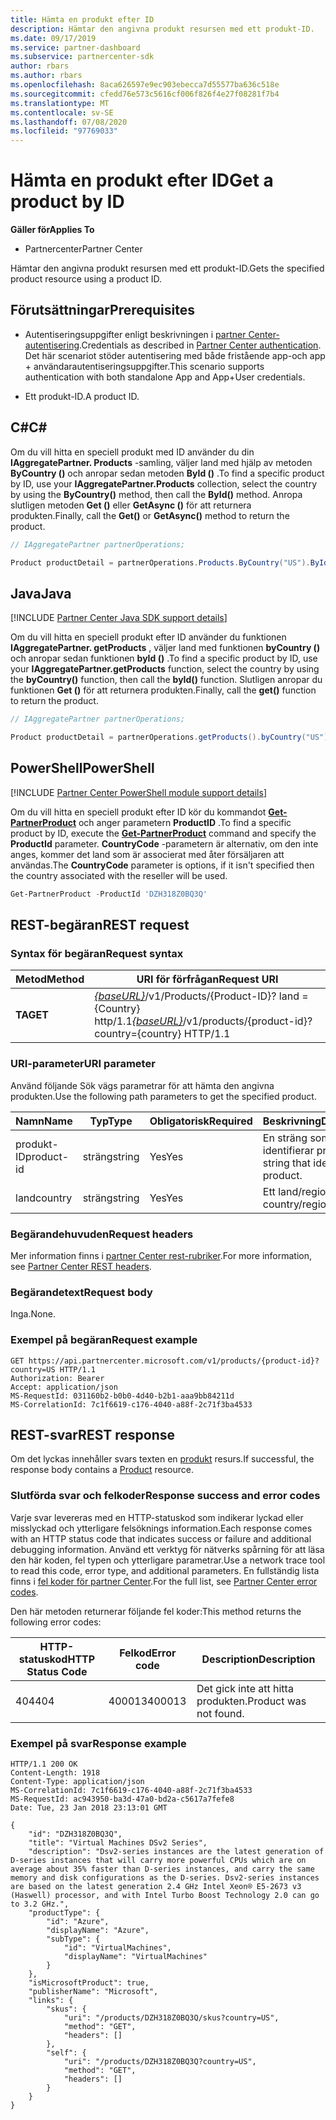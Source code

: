 ```yaml
---
title: Hämta en produkt efter ID
description: Hämtar den angivna produkt resursen med ett produkt-ID.
ms.date: 09/17/2019
ms.service: partner-dashboard
ms.subservice: partnercenter-sdk
author: rbars
ms.author: rbars
ms.openlocfilehash: 8aca626597e9ec903ebecca7d55577ba636c518e
ms.sourcegitcommit: cfedd76e573c5616cf006f826f4e27f08281f7b4
ms.translationtype: MT
ms.contentlocale: sv-SE
ms.lasthandoff: 07/08/2020
ms.locfileid: "97769033"
---
```

# <a name="get-a-product-by-id"></a><span data-ttu-id="6c032-103">Hämta en produkt efter ID</span><span class="sxs-lookup"><span data-stu-id="6c032-103">Get a product by ID</span></span>

<span data-ttu-id="6c032-104">**Gäller för**</span><span class="sxs-lookup"><span data-stu-id="6c032-104">**Applies To**</span></span>

- <span data-ttu-id="6c032-105">Partnercenter</span><span class="sxs-lookup"><span data-stu-id="6c032-105">Partner Center</span></span>

<span data-ttu-id="6c032-106">Hämtar den angivna produkt resursen med ett produkt-ID.</span><span class="sxs-lookup"><span data-stu-id="6c032-106">Gets the specified product resource using a product ID.</span></span>

## <a name="prerequisites"></a><span data-ttu-id="6c032-107">Förutsättningar</span><span class="sxs-lookup"><span data-stu-id="6c032-107">Prerequisites</span></span>

- <span data-ttu-id="6c032-108">Autentiseringsuppgifter enligt beskrivningen i [partner Center-autentisering](partner-center-authentication.md).</span><span class="sxs-lookup"><span data-stu-id="6c032-108">Credentials as described in [Partner Center authentication](partner-center-authentication.md).</span></span> <span data-ttu-id="6c032-109">Det här scenariot stöder autentisering med både fristående app-och app + användarautentiseringsuppgifter.</span><span class="sxs-lookup"><span data-stu-id="6c032-109">This scenario supports authentication with both standalone App and App+User credentials.</span></span>

- <span data-ttu-id="6c032-110">Ett produkt-ID.</span><span class="sxs-lookup"><span data-stu-id="6c032-110">A product ID.</span></span>

## <a name="c"></a><span data-ttu-id="6c032-111">C\#</span><span class="sxs-lookup"><span data-stu-id="6c032-111">C\#</span></span>

<span data-ttu-id="6c032-112">Om du vill hitta en speciell produkt med ID använder du din **IAggregatePartner. Products** -samling, väljer land med hjälp av metoden **ByCountry ()** och anropar sedan metoden **ById ()** .</span><span class="sxs-lookup"><span data-stu-id="6c032-112">To find a specific product by ID, use your **IAggregatePartner.Products** collection, select the country by using the **ByCountry()** method, then call the **ById()** method.</span></span> <span data-ttu-id="6c032-113">Anropa slutligen metoden **Get ()** eller **GetAsync ()** för att returnera produkten.</span><span class="sxs-lookup"><span data-stu-id="6c032-113">Finally, call the **Get()** or **GetAsync()** method to return the product.</span></span>

```csharp
// IAggregatePartner partnerOperations;

Product productDetail = partnerOperations.Products.ByCountry("US").ById("DZH318Z0BQ3Q").Get();
```

## <a name="java"></a><span data-ttu-id="6c032-114">Java</span><span class="sxs-lookup"><span data-stu-id="6c032-114">Java</span></span>

[!INCLUDE [Partner Center Java SDK support details](<../includes/java-sdk-support.md>)]

<span data-ttu-id="6c032-115">Om du vill hitta en speciell produkt efter ID använder du funktionen **IAggregatePartner. getProducts** , väljer land med funktionen **byCountry ()** och anropar sedan funktionen **byId ()** .</span><span class="sxs-lookup"><span data-stu-id="6c032-115">To find a specific product by ID, use your **IAggregatePartner.getProducts** function, select the country by using the **byCountry()** function, then call the **byId()** function.</span></span> <span data-ttu-id="6c032-116">Slutligen anropar du funktionen **Get ()** för att returnera produkten.</span><span class="sxs-lookup"><span data-stu-id="6c032-116">Finally, call the **get()** function to return the product.</span></span>

```java
// IAggregatePartner partnerOperations;

Product productDetail = partnerOperations.getProducts().byCountry("US").byId("DZH318Z0BQ3Q").get();
```

## <a name="powershell"></a><span data-ttu-id="6c032-117">PowerShell</span><span class="sxs-lookup"><span data-stu-id="6c032-117">PowerShell</span></span>

[!INCLUDE [Partner Center PowerShell module support details](<../includes/powershell-module-support.md>)]

<span data-ttu-id="6c032-118">Om du vill hitta en speciell produkt efter ID kör du kommandot [**Get-PartnerProduct**](https://github.com/Microsoft/Partner-Center-PowerShell/blob/master/docs/help/Get-PartnerProduct.md) och anger parametern **ProductID** .</span><span class="sxs-lookup"><span data-stu-id="6c032-118">To find a specific product by ID, execute the [**Get-PartnerProduct**](https://github.com/Microsoft/Partner-Center-PowerShell/blob/master/docs/help/Get-PartnerProduct.md) command and specify the **ProductId** parameter.</span></span> <span data-ttu-id="6c032-119">**CountryCode** -parametern är alternativ, om den inte anges, kommer det land som är associerat med åter försäljaren att användas.</span><span class="sxs-lookup"><span data-stu-id="6c032-119">The **CountryCode** parameter is options, if it isn't specified then the country associated with the reseller will be used.</span></span>

```powershell
Get-PartnerProduct -ProductId 'DZH318Z0BQ3Q'
```

## <a name="rest-request"></a><span data-ttu-id="6c032-120">REST-begäran</span><span class="sxs-lookup"><span data-stu-id="6c032-120">REST request</span></span>

### <a name="request-syntax"></a><span data-ttu-id="6c032-121">Syntax för begäran</span><span class="sxs-lookup"><span data-stu-id="6c032-121">Request syntax</span></span>

| <span data-ttu-id="6c032-122">Metod</span><span class="sxs-lookup"><span data-stu-id="6c032-122">Method</span></span>  | <span data-ttu-id="6c032-123">URI för förfrågan</span><span class="sxs-lookup"><span data-stu-id="6c032-123">Request URI</span></span>                                                                                   |
|---------|-----------------------------------------------------------------------------------------------|
| <span data-ttu-id="6c032-124">**TA**</span><span class="sxs-lookup"><span data-stu-id="6c032-124">**GET**</span></span> | <span data-ttu-id="6c032-125">[*{baseURL}*](partner-center-rest-urls.md)/v1/Products/{Product-ID}? land = {Country} http/1.1</span><span class="sxs-lookup"><span data-stu-id="6c032-125">[*{baseURL}*](partner-center-rest-urls.md)/v1/products/{product-id}?country={country} HTTP/1.1</span></span>  |

### <a name="uri-parameter"></a><span data-ttu-id="6c032-126">URI-parameter</span><span class="sxs-lookup"><span data-stu-id="6c032-126">URI parameter</span></span>

<span data-ttu-id="6c032-127">Använd följande Sök vägs parametrar för att hämta den angivna produkten.</span><span class="sxs-lookup"><span data-stu-id="6c032-127">Use the following path parameters to get the specified product.</span></span>

| <span data-ttu-id="6c032-128">Namn</span><span class="sxs-lookup"><span data-stu-id="6c032-128">Name</span></span>                   | <span data-ttu-id="6c032-129">Typ</span><span class="sxs-lookup"><span data-stu-id="6c032-129">Type</span></span>     | <span data-ttu-id="6c032-130">Obligatorisk</span><span class="sxs-lookup"><span data-stu-id="6c032-130">Required</span></span> | <span data-ttu-id="6c032-131">Beskrivning</span><span class="sxs-lookup"><span data-stu-id="6c032-131">Description</span></span>                                                     |
|------------------------|----------|----------|-----------------------------------------------------------------|
| <span data-ttu-id="6c032-132">produkt-ID</span><span class="sxs-lookup"><span data-stu-id="6c032-132">product-id</span></span>             | <span data-ttu-id="6c032-133">sträng</span><span class="sxs-lookup"><span data-stu-id="6c032-133">string</span></span>   | <span data-ttu-id="6c032-134">Yes</span><span class="sxs-lookup"><span data-stu-id="6c032-134">Yes</span></span>      | <span data-ttu-id="6c032-135">En sträng som identifierar produkten.</span><span class="sxs-lookup"><span data-stu-id="6c032-135">A string that identifies the product.</span></span>                           |
| <span data-ttu-id="6c032-136">land</span><span class="sxs-lookup"><span data-stu-id="6c032-136">country</span></span>                | <span data-ttu-id="6c032-137">sträng</span><span class="sxs-lookup"><span data-stu-id="6c032-137">string</span></span>   | <span data-ttu-id="6c032-138">Yes</span><span class="sxs-lookup"><span data-stu-id="6c032-138">Yes</span></span>      | <span data-ttu-id="6c032-139">Ett land/region-ID.</span><span class="sxs-lookup"><span data-stu-id="6c032-139">A country/region ID.</span></span>                                            |

### <a name="request-headers"></a><span data-ttu-id="6c032-140">Begärandehuvuden</span><span class="sxs-lookup"><span data-stu-id="6c032-140">Request headers</span></span>

<span data-ttu-id="6c032-141">Mer information finns i [partner Center rest-rubriker](headers.md).</span><span class="sxs-lookup"><span data-stu-id="6c032-141">For more information, see [Partner Center REST headers](headers.md).</span></span>

### <a name="request-body"></a><span data-ttu-id="6c032-142">Begärandetext</span><span class="sxs-lookup"><span data-stu-id="6c032-142">Request body</span></span>

<span data-ttu-id="6c032-143">Inga.</span><span class="sxs-lookup"><span data-stu-id="6c032-143">None.</span></span>

### <a name="request-example"></a><span data-ttu-id="6c032-144">Exempel på begäran</span><span class="sxs-lookup"><span data-stu-id="6c032-144">Request example</span></span>

```http
GET https://api.partnercenter.microsoft.com/v1/products/{product-id}?country=US HTTP/1.1
Authorization: Bearer
Accept: application/json
MS-RequestId: 031160b2-b0b0-4d40-b2b1-aaa9bb84211d
MS-CorrelationId: 7c1f6619-c176-4040-a88f-2c71f3ba4533
```

## <a name="rest-response"></a><span data-ttu-id="6c032-145">REST-svar</span><span class="sxs-lookup"><span data-stu-id="6c032-145">REST response</span></span>

<span data-ttu-id="6c032-146">Om det lyckas innehåller svars texten en [produkt](product-resources.md#product) resurs.</span><span class="sxs-lookup"><span data-stu-id="6c032-146">If successful, the response body contains a [Product](product-resources.md#product) resource.</span></span>

### <a name="response-success-and-error-codes"></a><span data-ttu-id="6c032-147">Slutförda svar och felkoder</span><span class="sxs-lookup"><span data-stu-id="6c032-147">Response success and error codes</span></span>

<span data-ttu-id="6c032-148">Varje svar levereras med en HTTP-statuskod som indikerar lyckad eller misslyckad och ytterligare felsöknings information.</span><span class="sxs-lookup"><span data-stu-id="6c032-148">Each response comes with an HTTP status code that indicates success or failure and additional debugging information.</span></span> <span data-ttu-id="6c032-149">Använd ett verktyg för nätverks spårning för att läsa den här koden, fel typen och ytterligare parametrar.</span><span class="sxs-lookup"><span data-stu-id="6c032-149">Use a network trace tool to read this code, error type, and additional parameters.</span></span> <span data-ttu-id="6c032-150">En fullständig lista finns i [fel koder för partner Center](error-codes.md).</span><span class="sxs-lookup"><span data-stu-id="6c032-150">For the full list, see [Partner Center error codes](error-codes.md).</span></span>

<span data-ttu-id="6c032-151">Den här metoden returnerar följande fel koder:</span><span class="sxs-lookup"><span data-stu-id="6c032-151">This method returns the following error codes:</span></span>

| <span data-ttu-id="6c032-152">HTTP-statuskod</span><span class="sxs-lookup"><span data-stu-id="6c032-152">HTTP Status Code</span></span>     | <span data-ttu-id="6c032-153">Felkod</span><span class="sxs-lookup"><span data-stu-id="6c032-153">Error code</span></span>   | <span data-ttu-id="6c032-154">Description</span><span class="sxs-lookup"><span data-stu-id="6c032-154">Description</span></span>                                                                |
|----------------------|--------------|----------------------------------------------------------------------------|
| <span data-ttu-id="6c032-155">404</span><span class="sxs-lookup"><span data-stu-id="6c032-155">404</span></span>                  | <span data-ttu-id="6c032-156">400013</span><span class="sxs-lookup"><span data-stu-id="6c032-156">400013</span></span>       | <span data-ttu-id="6c032-157">Det gick inte att hitta produkten.</span><span class="sxs-lookup"><span data-stu-id="6c032-157">Product was not found.</span></span>                                                     |

### <a name="response-example"></a><span data-ttu-id="6c032-158">Exempel på svar</span><span class="sxs-lookup"><span data-stu-id="6c032-158">Response example</span></span>

```http
HTTP/1.1 200 OK
Content-Length: 1918
Content-Type: application/json
MS-CorrelationId: 7c1f6619-c176-4040-a88f-2c71f3ba4533
MS-RequestId: ac943950-ba3d-47a0-bd2a-c5617a7fefe8
Date: Tue, 23 Jan 2018 23:13:01 GMT

{
    "id": "DZH318Z0BQ3Q",
    "title": "Virtual Machines DSv2 Series",
    "description": "Dsv2-series instances are the latest generation of D-series instances that will carry more powerful CPUs which are on average about 35% faster than D-series instances, and carry the same memory and disk configurations as the D-series. Dsv2-series instances are based on the latest generation 2.4 GHz Intel Xeon® E5-2673 v3 (Haswell) processor, and with Intel Turbo Boost Technology 2.0 can go to 3.2 GHz.",
    "productType": {
        "id": "Azure",
        "displayName": "Azure",
        "subType": {
            "id": "VirtualMachines",
            "displayName": "VirtualMachines"
        }
    },
    "isMicrosoftProduct": true,
    "publisherName": "Microsoft",
    "links": {
        "skus": {
            "uri": "/products/DZH318Z0BQ3Q/skus?country=US",
            "method": "GET",
            "headers": []
        },
        "self": {
            "uri": "/products/DZH318Z0BQ3Q?country=US",
            "method": "GET",
            "headers": []
        }
    }
}
```
